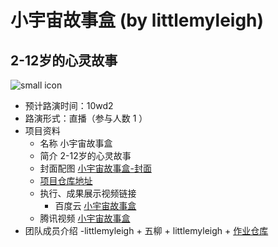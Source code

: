 # 小宇宙故事盒 (by littlemyleigh)
## 2-12岁的心灵故事
![small icon](http://m.qpic.cn/psb?/V11D7erk0QETpz/ZeGxgxzcNFTnAA25fvBbU1nmPZm5M9YHd63LZ58kFyA!/b/dPIAAAAAAAAA&bo=cQSAAgAAAAARB8c!&rf=viewer_4)
- 预计路演时间：10wd2
- 路演形式：直播（参与人数 1 ）
- 项目资料
	- 名称 小宇宙故事盒
	- 简介 2-12岁的心灵故事
	- 封面配图  [小宇宙故事盒-封面](http://m.qpic.cn/psb?/V11D7erk0QETpz/ZeGxgxzcNFTnAA25fvBbU1nmPZm5M9YHd63LZ58kFyA!/b/dPIAAAAAAAAA&bo=cQSAAgAAAAARB8c!&rf=viewer_4)
	- [项目仓库地址](https://github.com/littlemyleigh/writer)
	- 执行、成果展示视频链接
		- 百度云 [小宇宙故事盒](https://pan.baidu.com/s/1boSqxkF)
    - 腾讯视频 [小宇宙故事盒](https://v.qq.com/x/page/u05279bq6bs.html)
- 团队成员介绍
	-littlemyleigh + 五柳 + littlemyleigh + [作业仓库](https://github.com/littlemyleigh/Writer005)
